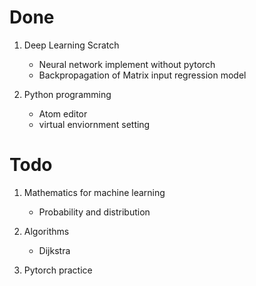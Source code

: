 # Done

1. Deep Learning Scratch
    - Neural network implement without pytorch
    - Backpropagation of Matrix input regression model

2. Python programming
    - Atom editor
    - virtual enviornment setting

# Todo

1. Mathematics for machine learning
    - Probability and distribution

2. Algorithms
    - Dijkstra

3. Pytorch practice

